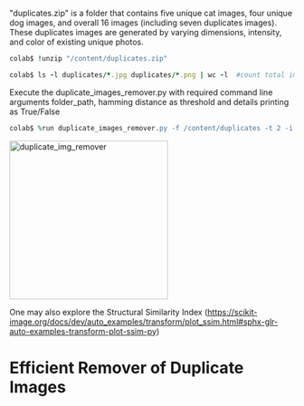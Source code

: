"duplicates.zip" is a folder that contains five unique cat images, four unique dog images, and overall 16 images (including seven duplicates images). These duplicates images are generated by varying dimensions, intensity, and color of existing unique photos. <br> 

```ruby
colab$ !unzip "/content/duplicates.zip" 
```
```ruby
colab$ ls -l duplicates/*.jpg duplicates/*.png | wc -l  #count total image files with .jpg and .png
```

Execute the duplicate_images_remover.py with required command line arguments folder_path, hamming distance as threshold and details printing as True/False <br>
```ruby
colab$ %run duplicate_images_remover.py -f /content/duplicates -t 2 -i false
```

<img width="280" alt="duplicate_img_remover" src="https://user-images.githubusercontent.com/18000553/134928552-c9acde2b-2eef-42ac-bda1-f62565300862.png">

One may also explore the Structural Similarity Index (https://scikit-image.org/docs/dev/auto_examples/transform/plot_ssim.html#sphx-glr-auto-examples-transform-plot-ssim-py)

# Efficient Remover of Duplicate Images
